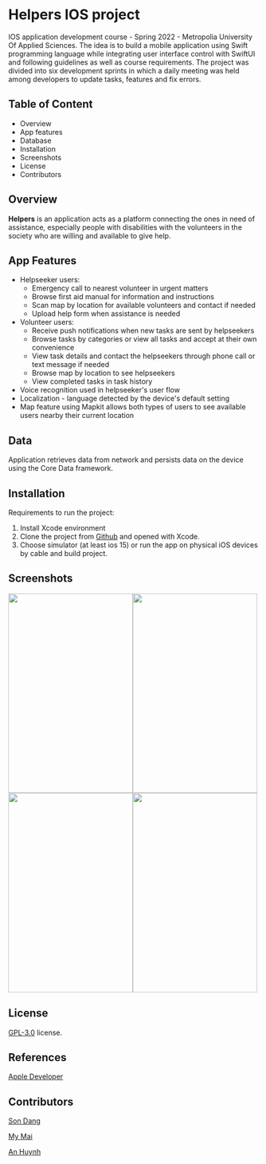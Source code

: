 # Helpers IOS project

IOS application development course - Spring 2022 - Metropolia University Of Applied Sciences. The idea is to build a mobile application using Swift programming language while integrating user interface control with SwiftUI and following guidelines as well as course requirements. The project was divided into six development sprints in which a daily meeting was held among developers to update tasks, features and fix errors.

## Table of Content

- Overview
- App features
- Database
- Installation
- Screenshots
- License
- Contributors

## Overview
**Helpers** is an application acts as a platform connecting the ones in need of assistance, especially people with disabilities with the volunteers in the society who are willing and available to give help.

## App Features
- Helpseeker users:
  * Emergency call to nearest volunteer in urgent matters
  * Browse first aid manual for information and instructions
  * Scan map by location for available volunteers and contact if needed
  * Upload help form when assistance is needed
- Volunteer users:
  * Receive push notifications when new tasks are sent by helpseekers
  * Browse tasks by categories or view all tasks and accept at their own convenience
  * View task details and contact the helpseekers through phone call or text message if needed
  * Browse map by location to see helpseekers
  * View completed tasks in task history
- Voice recognition used in helpseeker's user flow
- Localization - language detected by the device's default setting
- Map feature using Mapkit allows both types of users to see available users nearby their current location

## Data

Application retrieves data from network and persists data on the device using the Core Data framework.

## Installation
Requirements to run the project:
1. Install Xcode environment
2. Clone the project from [Github](https://github.com/thuymymai/Helpers) and opened with Xcode.
3. Choose simulator (at least ios 15) or run the app on physical iOS devices by cable and build project.

## Screenshots
<img src="https://github.com/thuymymai/Helpers/blob/main/Helper/Helper/Assets.xcassets/Images/iphone1.png" width="250" height="400"><img src="https://github.com/thuymymai/Helpers/blob/main/Helper/Helper/Assets.xcassets/Images/iphone2.png" width="250" height="400">
<img src="https://github.com/thuymymai/Helpers/blob/main/Helper/Helper/Assets.xcassets/Images/iphone3.png" width="250" height="400"><img src="https://github.com/thuymymai/Helpers/blob/main/Helper/Helper/Assets.xcassets/Images/iphone4.png" width="250" height="400">


## License

[GPL-3.0](https://github.com/thuymymai/Helpers/blob/main/LICENSE) license.

## References

[Apple Developer](https://developer.apple.com/)

## Contributors
[Son Dang](https://github.com/minhson0506)

[My Mai](https://github.com/thuymymai)

[An Huynh](https://github.com/anniehuynh)
